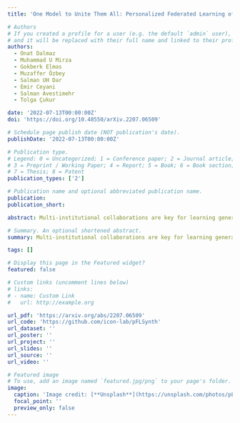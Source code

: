 ```yaml
---
title: 'One Model to Unite Them All: Personalized Federated Learning of Multi-Contrast MRI Synthesis'

# Authors
# If you created a profile for a user (e.g. the default `admin` user), write the username (folder name) here
# and it will be replaced with their full name and linked to their profile.
authors:
  - Onat Dalmaz
  - Muhammad U Mirza
  - Gokberk Elmas
  - Muzaffer Özbey
  - Salman UH Dar
  - Emir Ceyani
  - Salman Avestimehr
  - Tolga Çukur

date: '2022-07-13T00:00:00Z'
doi: 'https://doi.org/10.48550/arXiv.2207.06509'

# Schedule page publish date (NOT publication's date).
publishDate: '2022-07-13T00:00:00Z'

# Publication type.
# Legend: 0 = Uncategorized; 1 = Conference paper; 2 = Journal article;
# 3 = Preprint / Working Paper; 4 = Report; 5 = Book; 6 = Book section;
# 7 = Thesis; 8 = Patent
publication_types: ['2']

# Publication name and optional abbreviated publication name.
publication:
publication_short:

abstract: Multi-institutional collaborations are key for learning generalizable MRI synthesis models that translate source- onto target-contrast images. To facilitate collaboration, federated learning (FL) adopts decentralized training and mitigates privacy concerns by avoiding sharing of imaging data. However, FL-trained synthesis models can be impaired by the inherent heterogeneity in the data distribution, with domain shifts evident when common or variable translation tasks are prescribed across sites. Here we introduce the first personalized FL method for MRI Synthesis (pFLSynth) to improve reliability against domain shifts. pFLSynth is based on an adversarial model that produces latents specific to individual sites and source-target contrasts, and leverages novel personalization blocks to adaptively tune the statistics and weighting of feature maps across the generator stages given latents. To further promote site specificity, partial model aggregation is employed over downstream layers of the generator while upstream layers are retained locally. As such, pFLSynth enables training of a unified synthesis model that can reliably generalize across multiple sites and translation tasks. Comprehensive experiments on multi-site datasets clearly demonstrate the enhanced performance of pFLSynth against prior federated methods in multi-contrast MRI synthesis.

# Summary. An optional shortened abstract.
summary: Multi-institutional collaborations are key for learning generalizable MRI synthesis models that translate source- onto target-contrast images. To facilitate collaboration, federated learning (FL) adopts decentralized training and mitigates privacy concerns by avoiding sharing of imaging data. However, FL-trained synthesis models can be impaired by the inherent heterogeneity in the data distribution, with domain shifts evident when common or variable translation tasks are prescribed across sites. Here we introduce the first personalized FL method for MRI Synthesis (pFLSynth) to improve reliability against domain shifts. pFLSynth is based on an adversarial model that produces latents specific to individual sites and source-target contrasts, and leverages novel personalization blocks to adaptively tune the statistics and weighting of feature maps across the generator stages given latents. To further promote site specificity, partial model aggregation is employed over downstream layers of the generator while upstream layers are retained locally. As such, pFLSynth enables training of a unified synthesis model that can reliably generalize across multiple sites and translation tasks. Comprehensive experiments on multi-site datasets clearly demonstrate the enhanced performance of pFLSynth against prior federated methods in multi-contrast MRI synthesis.

tags: []

# Display this page in the Featured widget?
featured: false

# Custom links (uncomment lines below)
# links:
# - name: Custom Link
#   url: http://example.org

url_pdf: 'https://arxiv.org/abs/2207.06509'
url_code: 'https://github.com/icon-lab/pFLSynth'
url_dataset: ''
url_poster: ''
url_project: ''
url_slides: ''
url_source: ''
url_video: ''

# Featured image
# To use, add an image named `featured.jpg/png` to your page's folder.
image:
  caption: 'Image credit: [**Unsplash**](https://unsplash.com/photos/pLCdAaMFLTE)'
  focal_point: ''
  preview_only: false
---
```

